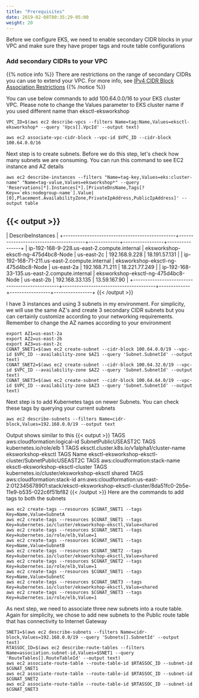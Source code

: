 ```yaml
---
title: "Prerequisites"
date: 2019-02-08T00:35:29-05:00
weight: 20
---
```


Before we configure EKS, we need to enable secondary CIDR blocks in your VPC and make sure they have proper tags and route table configurations

### Add secondary CIDRs to your VPC

{{% notice info %}}
There are restrictions on the range of secondary CIDRs you can use to extend your VPC. For more info, see [IPv4 CIDR Block Association Restrictions](https://docs.aws.amazon.com/vpc/latest/userguide/VPC_Subnets.html#add-cidr-block-restrictions)
{{% /notice %}}

You can use below commands to add 100.64.0.0/16 to your EKS cluster VPC. Please note to change the Values parameter to EKS cluster name if you used different name than eksctl-eksworkshop
```
VPC_ID=$(aws ec2 describe-vpcs --filters Name=tag:Name,Values=eksctl-eksworkshop* --query 'Vpcs[].VpcId' --output text)

aws ec2 associate-vpc-cidr-block --vpc-id $VPC_ID --cidr-block 100.64.0.0/16
```
Next step is to create subnets. Before we do this step, let's check how many subnets we are consuming. You can run this command to see EC2 instance and AZ details

```
aws ec2 describe-instances --filters "Name=tag-key,Values=eks:cluster-name" "Name=tag-value,Values=eksworkshop*" --query 'Reservations[*].Instances[*].[PrivateDnsName,Tags[?Key==`eks:nodegroup-name`].Value|[0],Placement.AvailabilityZone,PrivateIpAddress,PublicIpAddress]' --output table   
```
{{< output >}}
------------------------------------------------------------------------------------------------------------------------------------------
|                                                            DescribeInstances                                                           |
+-----------------------------------------------+---------------------------------------+-------------+-----------------+----------------+
|  ip-192-168-9-228.us-east-2.compute.internal  |  eksworkshop-eksctl-ng-475d4bc8-Node  |  us-east-2c |  192.168.9.228  |  18.191.57.131 |
|  ip-192-168-71-211.us-east-2.compute.internal |  eksworkshop-eksctl-ng-475d4bc8-Node  |  us-east-2a |  192.168.71.211 |  18.221.77.249 |
|  ip-192-168-33-135.us-east-2.compute.internal |  eksworkshop-eksctl-ng-475d4bc8-Node  |  us-east-2b |  192.168.33.135 |  13.59.167.90  |
+-----------------------------------------------+---------------------------------------+-------------+-----------------+----------------+
{{< /output >}}

I have 3 instances and using 3 subnets in my environment. For simplicity, we will use the same AZ's and create 3 secondary CIDR subnets but you can certainly customize according to your networking requirements. Remember to change the AZ names according to your environment
```
export AZ1=us-east-2a
export AZ2=us-east-2b
export AZ3=us-east-2c
CGNAT_SNET1=$(aws ec2 create-subnet --cidr-block 100.64.0.0/19 --vpc-id $VPC_ID --availability-zone $AZ1 --query 'Subnet.SubnetId' --output text)
CGNAT_SNET2=$(aws ec2 create-subnet --cidr-block 100.64.32.0/19 --vpc-id $VPC_ID --availability-zone $AZ2 --query 'Subnet.SubnetId' --output text)
CGNAT_SNET3=$(aws ec2 create-subnet --cidr-block 100.64.64.0/19 --vpc-id $VPC_ID --availability-zone $AZ3 --query 'Subnet.SubnetId' --output text)
```
Next step is to add Kubernetes tags on newer Subnets. You can check these tags by querying your current subnets
```
aws ec2 describe-subnets --filters Name=cidr-block,Values=192.168.0.0/19 --output text
```
Output shows similar to this
{{< output >}}
TAGS    aws:cloudformation:logical-id   SubnetPublicUSEAST2C
TAGS    kubernetes.io/role/elb  1
TAGS    eksctl.cluster.k8s.io/v1alpha1/cluster-name     eksworkshop-eksctl
TAGS    Name    eksctl-eksworkshop-eksctl-cluster/SubnetPublicUSEAST2C
TAGS    aws:cloudformation:stack-name   eksctl-eksworkshop-eksctl-cluster
TAGS    kubernetes.io/cluster/eksworkshop-eksctl        shared
TAGS    aws:cloudformation:stack-id     arn:aws:cloudformation:us-east-2:012345678901:stack/eksctl-eksworkshop-eksctl-cluster/8da51fc0-2b5e-11e9-b535-022c6f51bf82
{{< /output >}}
Here are the commands to add tags to both the subnets
```
aws ec2 create-tags --resources $CGNAT_SNET1 --tags Key=Name,Value=SubnetA
aws ec2 create-tags --resources $CGNAT_SNET1 --tags Key=kubernetes.io/cluster/eksworkshop-eksctl,Value=shared
aws ec2 create-tags --resources $CGNAT_SNET1 --tags Key=kubernetes.io/role/elb,Value=1
aws ec2 create-tags --resources $CGNAT_SNET1 --tags Key=Name,Value=SubnetB
aws ec2 create-tags --resources $CGNAT_SNET2 --tags Key=kubernetes.io/cluster/eksworkshop-eksctl,Value=shared
aws ec2 create-tags --resources $CGNAT_SNET2 --tags Key=kubernetes.io/role/elb,Value=1
aws ec2 create-tags --resources $CGNAT_SNET1 --tags Key=Name,Value=SubnetC
aws ec2 create-tags --resources $CGNAT_SNET3 --tags Key=kubernetes.io/cluster/eksworkshop-eksctl,Value=shared
aws ec2 create-tags --resources $CGNAT_SNET3 --tags Key=kubernetes.io/role/elb,Value=1
```
As next step, we need to associate three new subnets into a route table. Again for simplicity, we chose to add new subnets to the Public route table that has connectivity to Internet Gateway
```
SNET1=$(aws ec2 describe-subnets --filters Name=cidr-block,Values=192.168.0.0/19 --query 'Subnets[].SubnetId' --output text)
RTASSOC_ID=$(aws ec2 describe-route-tables --filters Name=association.subnet-id,Values=$SNET1 --query 'RouteTables[].RouteTableId' --output text)
aws ec2 associate-route-table --route-table-id $RTASSOC_ID --subnet-id $CGNAT_SNET1
aws ec2 associate-route-table --route-table-id $RTASSOC_ID --subnet-id $CGNAT_SNET2
aws ec2 associate-route-table --route-table-id $RTASSOC_ID --subnet-id $CGNAT_SNET3
```
